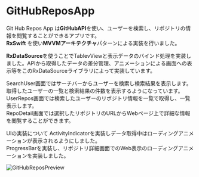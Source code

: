 # GitHubReposApp

Git Hub Repos App は**GitHubAPI**を使い、ユーザーを検索し、リポジトリの情報を閲覧することができるアプリです。  
**RxSwift** を使い**MVVMアーキテクチャ**パターンによる実装を行いました。  

**RxDataSource**を使うことでTablevViewと表示データのバインド処理を実装しました。APIから取得したデータの差分管理、アニメーションによる画面への表示等をこのRxDataSourceライブラリによって実装しています。


SearchUser画面ではサーチバーからユーザーを検索し検索結果を表示します。取得したユーザーの一覧と検索結果の件数を表示するようになっています。  
UserRepos画面では検索したユーザーのリポジトリ情報を一覧で取得し、一覧表示します。  
RepoDetail画面では選択したリポジトリのURLからWebページ上で詳細な情報を閲覧することができます。

UIの実装について
ActivityIndicatorを実装しデータ取得中はローディングアニメーションが表示されるようにしました。  
ProgressBarを実装し、リポジトリ詳細画面でのWeb表示のローディングアニメーションを実装しました。

![GitHubReposPreview](https://user-images.githubusercontent.com/52379412/128586771-85fdb74e-d848-4986-88fd-abef5663de4f.gif)



